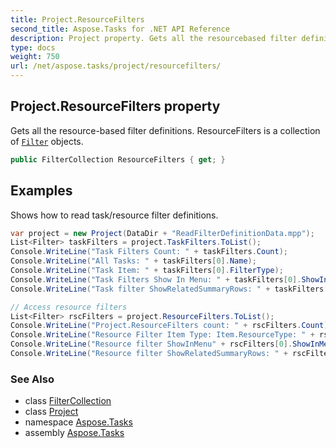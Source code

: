 ```yaml
---
title: Project.ResourceFilters
second_title: Aspose.Tasks for .NET API Reference
description: Project property. Gets all the resourcebased filter definitions. ResourceFilters is a collection of Filter objects
type: docs
weight: 750
url: /net/aspose.tasks/project/resourcefilters/
---
```

## Project.ResourceFilters property

Gets all the resource-based filter definitions. ResourceFilters is a collection of [`Filter`](../../filter/) objects.

```csharp
public FilterCollection ResourceFilters { get; }
```

## Examples

Shows how to read task/resource filter definitions.

```csharp
var project = new Project(DataDir + "ReadFilterDefinitionData.mpp");
List<Filter> taskFilters = project.TaskFilters.ToList();
Console.WriteLine("Task Filters Count: " + taskFilters.Count);
Console.WriteLine("All Tasks: " + taskFilters[0].Name);
Console.WriteLine("Task Item: " + taskFilters[0].FilterType);
Console.WriteLine("Task Filters Show In Menu: " + taskFilters[0].ShowInMenu);
Console.WriteLine("Task filter ShowRelatedSummaryRows: " + taskFilters[0].ShowRelatedSummaryRows);

// Access resource filters
List<Filter> rscFilters = project.ResourceFilters.ToList();
Console.WriteLine("Project.ResourceFilters count: " + rscFilters.Count);
Console.WriteLine("Resource Filter Item Type: Item.ResourceType: " + rscFilters[0].FilterType);
Console.WriteLine("Resource filter ShowInMenu" + rscFilters[0].ShowInMenu);
Console.WriteLine("Resource filter ShowRelatedSummaryRows: " + rscFilters[0].ShowRelatedSummaryRows);
```

### See Also

* class [FilterCollection](../../filtercollection/)
* class [Project](../)
* namespace [Aspose.Tasks](../../project/)
* assembly [Aspose.Tasks](../../../)


